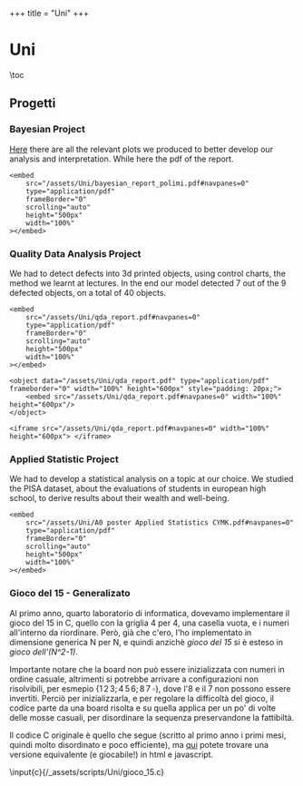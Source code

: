 +++
title = "Uni"
+++


# Uni
\toc

## Progetti


### Bayesian Project
[Here](/assets/figures/visualize.html) there are all the relevant plots we produced to better develop our analysis and interpretation. While here the pdf of the report.

~~~
<embed
    src="/assets/Uni/bayesian_report_polimi.pdf#navpanes=0"
    type="application/pdf"
    frameBorder="0"
    scrolling="auto"
    height="500px"
    width="100%"
></embed>
~~~



### Quality Data Analysis Project
We had to detect defects into 3d printed objects, using control charts, the method we learnt at lectures. In the end our model detected 7 out of the 9 defected objects, on a total of 40 objects.

~~~
<embed
    src="/assets/Uni/qda_report.pdf#navpanes=0"
    type="application/pdf"
    frameBorder="0"
    scrolling="auto"
    height="500px"
    width="100%"
></embed>

<object data="/assets/Uni/qda_report.pdf" type="application/pdf" frameborder="0" width="100%" height="600px" style="padding: 20px;">
    <embed src="/assets/Uni/qda_report.pdf#navpanes=0" width="100%" height="600px"/> 
</object>

<iframe src="/assets/Uni/qda_report.pdf#navpanes=0" width="100%" height="600px"> </iframe>

~~~

### Applied Statistic Project
We had to develop a statistical analysis on a topic at our choice. We studied the PISA dataset, about the evaluations of students in european high school, to derive results about their wealth and well-being.

~~~
<embed
    src="/assets/Uni/A0 poster Applied Statistics CYMK.pdf#navpanes=0"
    type="application/pdf"
    frameBorder="0"
    scrolling="auto"
    height="500px"
    width="100%"
></embed>
~~~

### Gioco del 15 - Generalizato
Al primo anno, quarto laboratorio di informatica, dovevamo implementare il gioco del 15 in C, quello con la griglia 4 per 4, una casella vuota, e i numeri all'interno da riordinare. Però, già che c'ero, l'ho implementato in dimensione generica N per N, e quindi anzichè *gioco del 15* si è esteso in *gioco dell'(N^2-1)*.

Importante notare che la board non può essere inizializzata con numeri in ordine casuale, altrimenti si potrebbe arrivare a configurazioni non risolvibili, per esmepio $\{1\,2\,3;\,4\,5\,6;\,8\,7\;\square \}$, dove l'8 e il 7 non possono essere invertiti. Perciò per inizializzarla, e per regolare la difficoltà del gioco, il codice parte da una board risolta e su quella applica per un po' di volte delle mosse casuali, per disordinare la sequenza preservandone la fattibiltà. 

Il codice C originale è quello che segue (scritto al primo anno i primi mesi, quindi molto disordinato e poco efficiente), ma [qui](/assets/Uni/15_game.html) potete trovare una versione equivalente (e giocabile!) in html e javascript.

\input{c}{/_assets/scripts/Uni/gioco_15.c}



